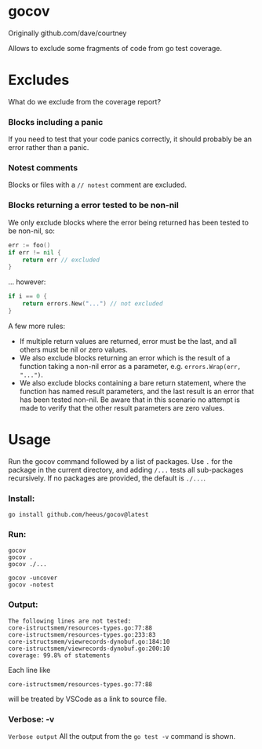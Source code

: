 # gocov

Originally github.com/dave/courtney

Allows to exclude some fragments of code from go test coverage.

# Excludes 
What do we exclude from the coverage report?

### Blocks including a panic 
If you need to test that your code panics correctly, it should probably be an 
error rather than a panic. 

### Notest comments
Blocks or files with a `// notest` comment are excluded.

### Blocks returning a error tested to be non-nil
We only exclude blocks where the error being returned has been tested to be 
non-nil, so:

```go
err := foo()
if err != nil {
    return err // excluded 
}
```

... however:

```go
if i == 0 {
    return errors.New("...") // not excluded
}
```

A few more rules:
* If multiple return values are returned, error must be the last, and all 
others must be nil or zero values.  
* We also exclude blocks returning an error which is the result of a function 
taking a non-nil error as a parameter, e.g. `errors.Wrap(err, "...")`.  
* We also exclude blocks containing a bare return statement, where the function 
has named result parameters, and the last result is an error that has been 
tested non-nil. Be aware that in this scenario no attempt is made to verify 
that the other result parameters are zero values.  

# Usage
Run the gocov command followed by a list of packages. Use `.` for the 
package in the current directory, and adding `/...` tests all sub-packages 
recursively. If no packages are provided, the default is `./...`.

### Install: 

```
go install github.com/heeus/gocov@latest 
```
### Run: 

```
gocov
gocov .
gocov ./...

gocov -uncover
gocov -notest
```

### Output: 

```
The following lines are not tested:
core-istructsmem/resources-types.go:77:88
core-istructsmem/resources-types.go:233:83
core-istructsmem/viewrecords-dynobuf.go:184:10
core-istructsmem/viewrecords-dynobuf.go:200:10
coverage: 99.8% of statements
```
Each line like

```common
core-istructsmem/resources-types.go:77:88
```
will be treated by VSCode as a link to source file.

### Verbose: -v
`Verbose output`
All the output from the `go test -v` command is shown.

